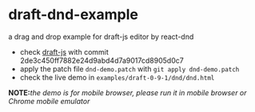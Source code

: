 # draft-dnd-example
a drag and drop example for draft-js editor by react-dnd

* check [draft-js](https://github.com/facebook/draft-js) with commit 2de3c450ff7882e24d9abd4d7a9017cd8905d0c7
* apply the patch file `dnd-demo.patch` with `git apply dnd-demo.patch`
* check the live demo in `examples/draft-0-9-1/dnd/dnd.html`

**NOTE:**_the demo is for mobile browser, please run it in mobile browser or Chrome mobile emulator_ 
